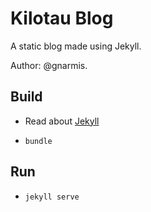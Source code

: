 # Kilotau Blog

A static blog made using Jekyll.

Author: @gnarmis.

## Build

- Read about [Jekyll](http://jekyllrb.com)

- `bundle`

## Run

- `jekyll serve`
